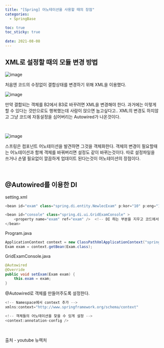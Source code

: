 ```yaml
---
title: "[Spring] 어노테이션을 사용할 때의 장점"
categories:
  - SpringBase

toc: true
toc_sticky: true
 
date: 2021-08-08
---
```


## XML로 설정할 때의 모듈 변경 방법

![image](https://user-images.githubusercontent.com/36887393/128634959-1c7619a8-75fa-4434-9d03-07f13721d220.png)

처음엔 코드의 수정없이 결합상태를 변경하기 위해 XML을 이용했다.

![image](https://user-images.githubusercontent.com/36887393/128635050-bb12ddbd-90be-4107-9619-07b8e9ec6ba3.png)

만약 결합되는 객체를 B2에서 B3로 바꾸려면 XML을 변경해야 한다. 과거에는 이렇게 할 수 있다는 것만으로도 행복했는데 사람이 앉으면 눕고싶다고.. XML의 변경도 하지않고 그냥 코드에 자동설정을 심어버리는 Autowired가 나온것이다.

<br>

![image](https://user-images.githubusercontent.com/36887393/128635430-ca0a8ce1-401e-4e2d-84fd-6fb674bc1c63.png)

스프링은 컴포넌트 어노테이션을 발견하면 그것을 객체화한다. 객체의 변경이 필요할때는 어노테이션과 함께 객체를 바꿔버리면 설정도 같이 바뀌는것이다. 따로 설정파일을 쓰거나 손댈 필요없이 깔끔하게 업데이트 된다는것이 어노테이션의 장점이다.

<br>

## @Autowired를 이용한 DI

setting.xml
```java
<bean id="exam" class="spring.di.entity.NewlecExam" p:kor="10" p:eng="10" />

<bean id="console" class="spring.di.ui.GridExamConsole" >
	<property name="exam" ref="exam" />  <!-- DI 하는 부분을 지우고 코드에서 어노테이션으로 바꾼다 -->
</bean>
```

Program.java
```java
ApplicationContext context = new ClassPathXmlApplicationContext("spring/di/setting.xml");
Exam exam = context.getBean(Exam.class);
```

GridExamConsole.java
```java
@Autowired
@Override
public void setExam(Exam exam) {
	this.exam = exam;
}
```
@Autowired로 객체를 만들어주도록 설정한다.

```java
<!-- Namespace에서 context 추가 -->
xmlns:context="http://www.springframework.org/schema/context"

<!-- 객체들의 어노테이션을 찾을 수 있게 설정 -->
<context:annotation-config />
```

<br>

출처 - youtube 뉴렉처